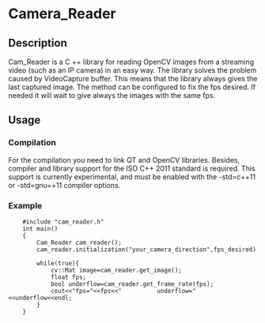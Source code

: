 # Camera_Reader

Description
-----------
Cam_Reader is a C ++ library for reading OpenCV images from a streaming video (such as an IP camera) in an easy way.
The library solves the problem caused by VideoCapture buffer. This means that the library always gives the last captured image.
The method can be configured to fix the fps desired. If needed it will wait to give always the images with the same fps.

Usage
-----------
### Compilation
For the compilation you need to link QT and OpenCV libraries. Besides, compiler and library support for the ISO C++ 2011 standard is required. This support is currently experimental, and must be enabled with the -std=c++11 or -std=gnu++11 compiler options.

### Example
```
	#include "cam_reader.h"
	int main()
	{
		Cam_Reader cam_reader();
		cam_reader.initialization("your_camera_direction",fps_desired)
		
		while(true){
			cv::Mat image=cam_reader.get_image();
			float fps;
			bool underflow=cam_reader.get_frame_rate(fps);
			cout<<"fps="<<fps<<"          underflow="<<underflow<<endl;
		}
	}
```
